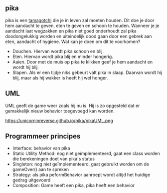 ## pika

pika is een [tamagotchi](https://en.wikipedia.org/wiki/Tamagotchi) die je in leven zal moeten houden. Dit doe je door hem aandacht te geven, eten te geven en schoon te houden. Wanneer je je aandacht laat wegzakken en pika niet goed onderhoudt zal pika doodongelukkig worden en uiteindelijk dood gaan door een gebrek aan eten, aandacht of hygiene. Wat kan je doen om dit te voorkomen?

- Douchen. Hiervan wordt pika schoon en blij. 
- Eten. Hiervan wordt pika blij en minder hongerig.
- Aaien. Door met de muis op pika te klikken geef je hem aandacht en wordt hij blij. 
- Slapen. Als er een tijdje niks gebeurt valt pika in slaap. Daarvan wordt hij blij, maar als hij wakker is heeft hij wel honger.

## UML

UML geeft de game weer zoals hij nu is. Hij is zo opgesteld dat er gemakkelijk nieuw behavior toegevoegd kan worden. 

https://unicorninreverse.github.io/pika/pikaUML.png

## Programmeer principes

- Interface: behavior van pika
- Static Utility Method: nog niet geïmplementeerd, gaat een class worden die berekeningen doet van pika's status
- Singleton: nog niet geïmplementeerd, gaat gebruikt worden om de gameOver() aan te spreken
- Strategy: als pika peformBehavior aanroept wordt altijd het huidige gedrag uitgevoerd
- Composition: Game heeft een pika, pika heeft een behavior

